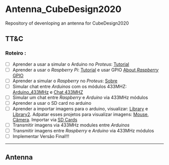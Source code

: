 # Antenna_CubeDesign2020

Repository of devenloping an antenna for CubeDesign2020


## TT&C

### Roteiro :

 - [ ] Aprender a usar a simular o Arduino no *Proteus*: [Tutorial](https://www.youtube.com/playlist?list=PLUg-RvBnK2zaHDeWkeXDkz20sXLry8oVH)
 - [ ] Aprender a usar o *Raspberry Pi*: [Tutorial](https://www.youtube.com/watch?v=RpseX2ylEuw&list=PLQVvvaa0QuDesV8WWHLLXW_avmTzHmJLv&index=2&t=29s) e usar  GPIO
 [About *Raspberry* GPIO](https://www.youtube.com/watch?v=tQEmtbaO2GY)
 - [ ] Aprender a simular o *Raspberry* no *Proteus*: [Sobre](https://www.youtube.com/watch?v=PSp7XxqS8S4)
 - [ ] Simular chat entre *Arduinos* com os módulos 433MHZ: [Arduino_433MHz](https://www.youtube.com/watch?v=qIHIr61Yb10) e [Chat 433MHZ](https://www.youtube.com/watch?v=PCslmzSDMmA)
 - [ ] Simular um chat entre *Raspberry* e *Arduino* via 433MHz módulos
 - [ ] Aprender a usar o SD card no arduino
 - [ ] Aprender a importar imagens para o arduino, visualizar: [Library](https://learn.adafruit.com/adafruit-gfx-graphics-library/loading-images) e [Library2](https://www.arduino.cc/en/Reference/TFTLoadImage). Adpatar esses projetos para visualizar imagens:
 [Mouse](http://frenki.net/2013/12/convert-optical-mouse-into-arduino-web-camera/), [Câmera](https://www.youtube.com/playlist?list=PLVilroPGLJaesaS5mP93i0goPck2JK-O4).
 Importar via [SD Cards](https://www.youtube.com/watch?v=XTPi3sqK6SM)
 - [ ] Transmitir imagens via 433MHz modules entre *Arduinos*
 - [ ] Transmitir imagens entre *Raspberry* e *Arduino* via 433MHz módulos
 - [ ] Implementar Versão Final!!!
 
 ---
 
 ## Antenna
